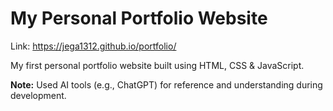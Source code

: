 # My Personal Portfolio Website

Link: https://jega1312.github.io/portfolio/

My first personal portfolio website built using HTML, CSS & JavaScript.

**Note:** Used AI tools (e.g., ChatGPT) for reference and understanding during development.
